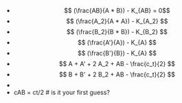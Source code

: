 - $$ (\frac{AB}{A * B}) - K_{AB}  = 0$$
- $$ (\frac{A_2}{A * A}) - K_{A_2} $$
- $$ (\frac{B_2}{B * B}) - K_{B_2} $$
- $$ (\frac{A'}{A}) - K_{A} $$
- $$ (\frac{B'}{B}) - K_{A} $$
- $$ A + A' + 2 A_2 + AB - \frac{c_t}{2} $$
- $$ B + B' + 2 B_2 + AB - \frac{c_t}{2} $$
-
- cAB = ct/2				# is it your first guess?